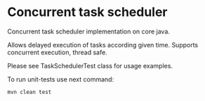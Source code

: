 # Concurrent task scheduler

Concurrent task scheduler implementation on core java.

Allows delayed execution of tasks according given time.
Supports concurrent execution, thread safe.

Please see TaskSchedulerTest class for usage examples.


To run unit-tests use next command:

```
mvn clean test
```